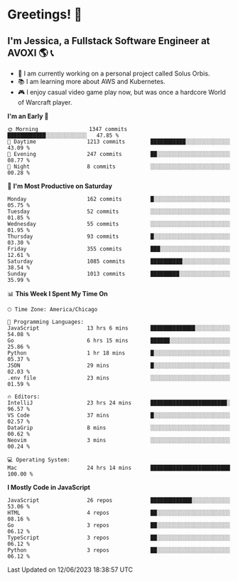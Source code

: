 # Greetings! 🧠

## I'm Jessica, a Fullstack Software Engineer at AVOXI 🌎 📞

- 🌟 I am currently working on a personal project called Solus Orbis.
- 📚 I am learning more about AWS and Kubernetes.
- 🎮 I enjoy casual video game play now, but was once a hardcore World of Warcraft player.

<!--START_SECTION:waka-->
**I'm an Early 🐤** 

```text
🌞 Morning                1347 commits        ████████████░░░░░░░░░░░░░   47.85 % 
🌆 Daytime                1213 commits        ███████████░░░░░░░░░░░░░░   43.09 % 
🌃 Evening                247 commits         ██░░░░░░░░░░░░░░░░░░░░░░░   08.77 % 
🌙 Night                  8 commits           ░░░░░░░░░░░░░░░░░░░░░░░░░   00.28 % 
```
📅 **I'm Most Productive on Saturday** 

```text
Monday                   162 commits         █░░░░░░░░░░░░░░░░░░░░░░░░   05.75 % 
Tuesday                  52 commits          ░░░░░░░░░░░░░░░░░░░░░░░░░   01.85 % 
Wednesday                55 commits          ░░░░░░░░░░░░░░░░░░░░░░░░░   01.95 % 
Thursday                 93 commits          █░░░░░░░░░░░░░░░░░░░░░░░░   03.30 % 
Friday                   355 commits         ███░░░░░░░░░░░░░░░░░░░░░░   12.61 % 
Saturday                 1085 commits        ██████████░░░░░░░░░░░░░░░   38.54 % 
Sunday                   1013 commits        █████████░░░░░░░░░░░░░░░░   35.99 % 
```


📊 **This Week I Spent My Time On** 

```text
🕑︎ Time Zone: America/Chicago

💬 Programming Languages: 
JavaScript               13 hrs 6 mins       ██████████████░░░░░░░░░░░   54.08 % 
Go                       6 hrs 15 mins       ██████░░░░░░░░░░░░░░░░░░░   25.86 % 
Python                   1 hr 18 mins        █░░░░░░░░░░░░░░░░░░░░░░░░   05.37 % 
JSON                     29 mins             █░░░░░░░░░░░░░░░░░░░░░░░░   02.03 % 
.env file                23 mins             ░░░░░░░░░░░░░░░░░░░░░░░░░   01.59 % 

🔥 Editors: 
IntelliJ                 23 hrs 24 mins      ████████████████████████░   96.57 % 
VS Code                  37 mins             █░░░░░░░░░░░░░░░░░░░░░░░░   02.57 % 
DataGrip                 8 mins              ░░░░░░░░░░░░░░░░░░░░░░░░░   00.62 % 
Neovim                   3 mins              ░░░░░░░░░░░░░░░░░░░░░░░░░   00.24 % 

💻 Operating System: 
Mac                      24 hrs 14 mins      █████████████████████████   100.00 % 
```

**I Mostly Code in JavaScript** 

```text
JavaScript               26 repos            █████████████░░░░░░░░░░░░   53.06 % 
HTML                     4 repos             ██░░░░░░░░░░░░░░░░░░░░░░░   08.16 % 
Go                       3 repos             ██░░░░░░░░░░░░░░░░░░░░░░░   06.12 % 
TypeScript               3 repos             ██░░░░░░░░░░░░░░░░░░░░░░░   06.12 % 
Python                   3 repos             ██░░░░░░░░░░░░░░░░░░░░░░░   06.12 % 
```




 Last Updated on 12/06/2023 18:38:57 UTC
<!--END_SECTION:waka-->

<!--
**jessikuh/jessikuh** is a ✨ _special_ ✨ repository because its `README.md` (this file) appears on your GitHub profile.

Here are some ideas to get you started:

- 🔭 I’m currently working on ...
- 🌱 I’m currently learning ...
- 👯 I’m looking to collaborate on ...
- 🤔 I’m looking for help with ...
- 💬 Ask me about ...
- 📫 How to reach me: ...
- 😄 Pronouns: ...
- ⚡ Fun fact: ...
-->
